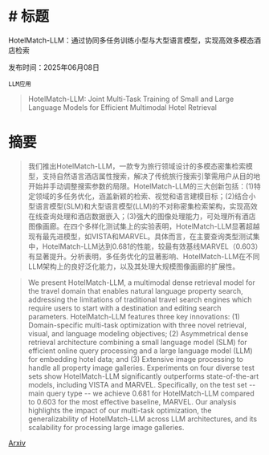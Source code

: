# # 标题
HotelMatch-LLM：通过协同多任务训练小型与大型语言模型，实现高效多模态酒店检索

发布时间：2025年06月08日

`LLM应用`

> HotelMatch-LLM: Joint Multi-Task Training of Small and Large Language Models for Efficient Multimodal Hotel Retrieval

# 摘要

> 我们推出HotelMatch-LLM，一款专为旅行领域设计的多模态密集检索模型，支持自然语言酒店属性搜索，解决了传统旅行搜索引擎需用户从目的地开始并手动调整搜索参数的局限。HotelMatch-LLM的三大创新包括：(1)特定领域的多任务优化，涵盖新颖的检索、视觉和语言建模目标；(2)结合小型语言模型(SLM)和大型语言模型(LLM)的不对称密集检索架构，实现高效在线查询处理和酒店数据嵌入；(3)强大的图像处理能力，可处理所有酒店图像画廊。在四个多样化测试集上的实验表明，HotelMatch-LLM显著超越现有最先进模型，如VISTA和MARVEL。具体而言，在主要查询类型测试集中，HotelMatch-LLM达到0.681的性能，较最有效基线MARVEL（0.603）有显著提升。分析表明，多任务优化的显著影响、HotelMatch-LLM在不同LLM架构上的良好泛化能力，以及其处理大规模图像画廊的扩展性。

> We present HotelMatch-LLM, a multimodal dense retrieval model for the travel domain that enables natural language property search, addressing the limitations of traditional travel search engines which require users to start with a destination and editing search parameters. HotelMatch-LLM features three key innovations: (1) Domain-specific multi-task optimization with three novel retrieval, visual, and language modeling objectives; (2) Asymmetrical dense retrieval architecture combining a small language model (SLM) for efficient online query processing and a large language model (LLM) for embedding hotel data; and (3) Extensive image processing to handle all property image galleries. Experiments on four diverse test sets show HotelMatch-LLM significantly outperforms state-of-the-art models, including VISTA and MARVEL. Specifically, on the test set -- main query type -- we achieve 0.681 for HotelMatch-LLM compared to 0.603 for the most effective baseline, MARVEL. Our analysis highlights the impact of our multi-task optimization, the generalizability of HotelMatch-LLM across LLM architectures, and its scalability for processing large image galleries.

[Arxiv](https://arxiv.org/abs/2506.07296)